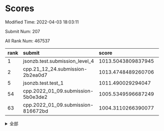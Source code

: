 # Scores

Modified Time: 2022-04-03 18:03:11

Submit Num: 207

All Rank Num: 467537

| rank |               submit               |       score        |       sigma        | pk_num |
| :--- | :--------------------------------- | :----------------- | :----------------- | :----- |
| 1    | jsonzb.test.submission_level_4     | 1013.5043809837945 | 0.8081839483378779 | 9033   |
| 2    | cpp.21_12_24.submission-2b2ea0d7   | 1013.4748489260706 | 0.8130065851224108 | 9034   |
| 5    | jsonzb.test.test_1                 | 1011.490029294047  | 0.8249961132034965 | 9033   |
| 54   | cpp.2022_01_09.submission-5b0e3de2 | 1005.5349596687249 | 0.7188486801236105 | 9036   |
| 63   | cpp.2022_01_09.submission-816672bd | 1004.3110266390077 | 0.7209242541764115 | 9033   |


<details>
<summary>全部</summary>

| rank |                 submit                 |       score        |       sigma        | pk_num |
| :--- | :------------------------------------- | :----------------- | :----------------- | :----- |
| 1    | jsonzb.test.submission_level_4         | 1013.5043809837945 | 0.8081839483378779 | 9033   |
| 2    | cpp.21_12_24.submission-2b2ea0d7       | 1013.4748489260706 | 0.8130065851224108 | 9034   |
| 3    | gobigger.level_3.submission_level_3_26 | 1012.6288043731013 | 0.7714524958824801 | 9035   |
| 4    | gobigger.level_3.submission_level_3_0  | 1011.7216747571325 | 0.7722367721537623 | 9036   |
| 5    | jsonzb.test.test_1                     | 1011.490029294047  | 0.8249961132034965 | 9033   |
| 6    | gobigger.level_3.submission_level_3_11 | 1011.4128975826015 | 0.7848263936679978 | 9036   |
| 7    | gobigger.level_3.submission_level_3_32 | 1011.3819686221826 | 0.7612471305155665 | 9031   |
| 8    | gobigger.level_3.submission_level_3_8  | 1011.2723935339792 | 0.7554604139755752 | 9033   |
| 9    | gobigger.level_3.submission_level_3_25 | 1011.2105001026647 | 0.7622369559545102 | 9035   |
| 10   | gobigger.level_3.submission_level_3_23 | 1011.0494263246119 | 0.7523834002526548 | 9037   |
| 11   | gobigger.level_3.submission_level_3_31 | 1010.9870221281487 | 0.77533877546859   | 9030   |
| 12   | gobigger.level_3.submission_level_3_45 | 1010.9787502326618 | 0.7641124800896492 | 9039   |
| 13   | gobigger.level_3.submission_level_3_35 | 1010.6548399030327 | 0.7527905885134942 | 9038   |
| 14   | gobigger.level_3.submission_level_3_15 | 1010.5300824490295 | 0.7530631915617264 | 9032   |
| 15   | gobigger.level_3.submission_level_3_47 | 1010.5179618340776 | 0.7869830390626608 | 9031   |
| 16   | gobigger.level_3.submission_level_3_6  | 1010.4963498183819 | 0.7767163253855185 | 9038   |
| 17   | gobigger.level_3.submission_level_3_22 | 1010.4940369451178 | 0.7795082261767751 | 9034   |
| 18   | gobigger.level_3.submission_level_3_38 | 1010.4803378708833 | 0.775885860317541  | 9033   |
| 19   | gobigger.level_3.submission_level_3_12 | 1010.4323385747135 | 0.7356266898402075 | 9039   |
| 20   | gobigger.level_3.submission_level_3_40 | 1010.2553910583622 | 0.7531682746315227 | 9032   |
| 21   | gobigger.level_3.submission_level_3_37 | 1010.1809679435161 | 0.7665422402570222 | 9034   |
| 22   | gobigger.level_3.submission_level_3_17 | 1010.1013356923044 | 0.7545475924828912 | 9038   |
| 23   | gobigger.level_3.submission_level_3_10 | 1010.0926242817349 | 0.7414062731854656 | 9033   |
| 24   | gobigger.level_3.submission_level_3_2  | 1010.0732553267508 | 0.7764926909472176 | 9035   |
| 25   | gobigger.level_3.submission_level_3_14 | 1010.0562509302206 | 0.7465465569327916 | 9029   |
| 26   | gobigger.level_3.submission_level_3_27 | 1010.0501112562054 | 0.7427565835813741 | 9039   |
| 27   | gobigger.level_3.submission_level_3_21 | 1010.026595999977  | 0.7708243095584818 | 9036   |
| 28   | gobigger.level_3.submission_level_3_49 | 1010.0132532712145 | 0.7484793533771608 | 9033   |
| 29   | gobigger.level_3.submission_level_3_18 | 1009.977490819454  | 0.7588161699716078 | 9034   |
| 30   | gobigger.level_3.submission_level_3_16 | 1009.974042196761  | 0.7654073623372485 | 9033   |
| 31   | gobigger.level_3.submission_level_3_5  | 1009.9686824322448 | 0.7645859671382575 | 9037   |
| 32   | gobigger.level_3.submission_level_3_9  | 1009.94841590446   | 0.7682447794577915 | 9039   |
| 33   | gobigger.level_3.submission_level_3_48 | 1009.9376641651071 | 0.7496806995045416 | 9030   |
| 34   | gobigger.level_3.submission_level_3_29 | 1009.9351518961101 | 0.7655367026349044 | 9034   |
| 35   | gobigger.level_3.submission_level_3_13 | 1009.8912098647445 | 0.7548902617255738 | 9033   |
| 36   | gobigger.level_3.submission_level_3_44 | 1009.8554426170231 | 0.7493379750293587 | 9036   |
| 37   | gobigger.level_3.submission_level_3_41 | 1009.7643253186918 | 0.7587808585443027 | 9034   |
| 38   | gobigger.level_3.submission_level_3_1  | 1009.7572472498846 | 0.7379059129060567 | 9036   |
| 39   | gobigger.level_3.submission_level_3_43 | 1009.746294047004  | 0.7365256986201763 | 9033   |
| 40   | gobigger.level_3.submission_level_3_4  | 1009.7269371472364 | 0.7434324442620731 | 9030   |
| 41   | gobigger.level_3.submission_level_3_46 | 1009.6324860103604 | 0.7384593087900204 | 9031   |
| 42   | gobigger.level_3.submission_level_3_28 | 1009.4938272076724 | 0.7605229809610661 | 9038   |
| 43   | gobigger.level_3.submission_level_3_33 | 1009.4214956382841 | 0.7332669708603715 | 9032   |
| 44   | gobigger.level_3.submission_level_3_7  | 1009.3406650355097 | 0.765452100193811  | 9037   |
| 45   | gobigger.level_3.submission_level_3_30 | 1009.304294400375  | 0.7443967896562914 | 9034   |
| 46   | gobigger.level_3.submission_level_3_20 | 1009.2659455478799 | 0.752663298264996  | 9034   |
| 47   | gobigger.level_3.submission_level_3_39 | 1008.9732315964668 | 0.7361547375698263 | 9030   |
| 48   | gobigger.level_3.submission_level_3_24 | 1008.9703825309517 | 0.7601575323261339 | 9030   |
| 49   | gobigger.level_3.submission_level_3_34 | 1008.9306412671987 | 0.7603296244948162 | 9036   |
| 50   | gobigger.level_3.submission_level_3_19 | 1008.7892653614109 | 0.7540960208316922 | 9035   |
| 51   | gobigger.level_3.submission_level_3_36 | 1008.5100362271631 | 0.7424208466105036 | 9040   |
| 52   | gobigger.level_3.submission_level_3_42 | 1008.4451118455079 | 0.7394038358444066 | 9032   |
| 53   | gobigger.level_3.submission_level_3_3  | 1008.3246161126467 | 0.7329372811025038 | 9035   |
| 54   | cpp.2022_01_09.submission-5b0e3de2     | 1005.5349596687249 | 0.7188486801236105 | 9036   |
| 55   | gobigger.level_1.submission_level_1_12 | 1005.4481102465886 | 0.7115053735195955 | 9033   |
| 56   | gobigger.level_1.submission_level_1_44 | 1005.3118891229806 | 0.7252826506073101 | 9032   |
| 57   | gobigger.level_1.submission_level_1_19 | 1005.047771945589  | 0.7101311720209061 | 9041   |
| 58   | gobigger.level_1.submission_level_1_34 | 1004.8574368808398 | 0.7164561823438367 | 9036   |
| 59   | gobigger.level_1.submission_level_1_21 | 1004.7076149933769 | 0.730477130290627  | 9028   |
| 60   | gobigger.level_1.submission_level_1_43 | 1004.4266940708809 | 0.7197517049946887 | 9033   |
| 61   | gobigger.level_1.submission_level_1_24 | 1004.3833637096054 | 0.7235955201024648 | 9034   |
| 62   | gobigger.level_1.submission_level_1_42 | 1004.3622508475373 | 0.7135058708336969 | 9034   |
| 63   | cpp.2022_01_09.submission-816672bd     | 1004.3110266390077 | 0.7209242541764115 | 9033   |
| 64   | gobigger.level_1.submission_level_1_41 | 1004.2874788382649 | 0.7149710043055872 | 9036   |
| 65   | gobigger.level_1.submission_level_1_49 | 1004.146282483154  | 0.7306701711817944 | 9041   |
| 66   | gobigger.level_1.submission_level_1_13 | 1004.1121710377455 | 0.7191147270201828 | 9033   |
| 67   | gobigger.level_1.submission_level_1_47 | 1004.0757403221498 | 0.7101483837517927 | 9037   |
| 68   | gobigger.level_1.submission_level_1_11 | 1004.0375508040305 | 0.7093246430477551 | 9033   |
| 69   | gobigger.level_1.submission_level_1_27 | 1003.996383366876  | 0.7149672895928834 | 9037   |
| 70   | gobigger.level_1.submission_level_1_1  | 1003.8466273617798 | 0.7329016701592242 | 9037   |
| 71   | gobigger.level_1.submission_level_1_30 | 1003.8206986322624 | 0.7376425821274123 | 9033   |
| 72   | gobigger.level_1.submission_level_1_46 | 1003.761873680521  | 0.7221099342925992 | 9035   |
| 73   | gobigger.level_1.submission_level_1_26 | 1003.7411518426227 | 0.7348902904857997 | 9036   |
| 74   | gobigger.level_1.submission_level_1_31 | 1003.6157026597912 | 0.7187355705190854 | 9035   |
| 75   | gobigger.level_1.submission_level_1_6  | 1003.6127135987672 | 0.7082761804919216 | 9032   |
| 76   | gobigger.level_1.submission_level_1_10 | 1003.6124723181713 | 0.7156452370882146 | 9033   |
| 77   | gobigger.level_1.submission_level_1_36 | 1003.5584781919192 | 0.717755527904756  | 9037   |
| 78   | gobigger.level_1.submission_level_1_39 | 1003.4480429959881 | 0.7304786812843524 | 9035   |
| 79   | gobigger.level_1.submission_level_1_32 | 1003.422393174335  | 0.7107849683365385 | 9035   |
| 80   | gobigger.level_1.submission_level_1_15 | 1003.419172473247  | 0.7192748312404775 | 9034   |
| 81   | gobigger.level_1.submission_level_1_28 | 1003.2950507254678 | 0.7221976374464952 | 9032   |
| 82   | gobigger.level_1.submission_level_1_33 | 1003.2873858736968 | 0.7179261717729958 | 9031   |
| 83   | gobigger.level_1.submission_level_1_17 | 1003.2813769529394 | 0.7225739864768257 | 9033   |
| 84   | gobigger.level_1.submission_level_1_40 | 1003.2707490771213 | 0.7228296645717907 | 9031   |
| 85   | gobigger.level_1.submission_level_1_7  | 1003.2460871352905 | 0.7131840955901487 | 9036   |
| 86   | gobigger.level_1.submission_level_1_38 | 1003.2380117079023 | 0.7185302663038036 | 9036   |
| 87   | gobigger.level_1.submission_level_1_37 | 1003.1649607577037 | 0.721211115941936  | 9038   |
| 88   | gobigger.level_1.submission_level_1_4  | 1003.1618835467995 | 0.7181997973298851 | 9032   |
| 89   | gobigger.level_1.submission_level_1_0  | 1003.1338307223053 | 0.7168124545990069 | 9036   |
| 90   | gobigger.level_1.submission_level_1_45 | 1003.1150187568828 | 0.72126939751874   | 9039   |
| 91   | gobigger.level_1.submission_level_1_20 | 1003.0946117829926 | 0.7076478328372127 | 9034   |
| 92   | gobigger.level_1.submission_level_1_35 | 1003.0728701161821 | 0.7193098549682791 | 9029   |
| 93   | gobigger.level_1.submission_level_1_9  | 1003.0399055931741 | 0.7104128165529497 | 9035   |
| 94   | gobigger.level_1.submission_level_1_16 | 1002.9976405770753 | 0.7218982012556063 | 9036   |
| 95   | gobigger.level_1.submission_level_1_25 | 1002.9364244242596 | 0.7216720725765194 | 9036   |
| 96   | gobigger.level_1.submission_level_1_18 | 1002.748753157906  | 0.7132044556646654 | 9035   |
| 97   | gobigger.level_1.submission_level_1_14 | 1002.7444086542586 | 0.7077915006721011 | 9033   |
| 98   | gobigger.level_1.submission_level_1_29 | 1002.6783863915066 | 0.7197297160142945 | 9035   |
| 99   | gobigger.level_1.submission_level_1_22 | 1002.5758475510078 | 0.7114262566568066 | 9035   |
| 100  | gobigger.level_1.submission_level_1_23 | 1002.2953270293725 | 0.7085578147607318 | 9035   |
| 101  | gobigger.level_1.submission_level_1_2  | 1002.0810886467871 | 0.7168818201428111 | 9037   |
| 102  | gobigger.level_1.submission_level_1_3  | 1001.9519572092017 | 0.7148815779393004 | 9031   |
| 103  | gobigger.level_1.submission_level_1_5  | 1001.6782302489165 | 0.7134827176080967 | 9036   |
| 104  | gobigger.level_1.submission_level_1_8  | 1001.6717700581924 | 0.7200290718490229 | 9034   |
| 105  | gobigger.level_1.submission_level_1_48 | 1001.6682777494464 | 0.7135143420497767 | 9037   |
| 106  | gobigger.random.submission_random_7    | 998.1613859454703  | 0.703649646494975  | 9036   |
| 107  | gobigger.random.submission_random_13   | 997.181751802918   | 0.7014993571310321 | 9037   |
| 108  | gobigger.random.submission_random_23   | 997.0011055304548  | 0.708734599799759  | 9037   |
| 109  | gobigger.random.submission_random_14   | 996.9891260494201  | 0.710182332670567  | 9030   |
| 110  | gobigger.random.submission_random_36   | 996.6419621900911  | 0.7118241343105542 | 9037   |
| 111  | gobigger.random.submission_random_22   | 996.6028871500262  | 0.712981094251753  | 9035   |
| 112  | gobigger.random.submission_random_11   | 996.5880743600272  | 0.7122858965129057 | 9029   |
| 113  | gobigger.random.submission_random_9    | 996.5800075995002  | 0.7005257638290137 | 9039   |
| 114  | gobigger.random.submission_random_3    | 996.5465022611423  | 0.7211579196447822 | 9041   |
| 115  | gobigger.random.submission_random_30   | 996.5272563456313  | 0.6996800250056845 | 9035   |
| 116  | gobigger.random.submission_random_26   | 996.4874001539356  | 0.7052969128456016 | 9034   |
| 117  | gobigger.random.submission_random_48   | 996.471652413602   | 0.7129301712966298 | 9034   |
| 118  | gobigger.random.submission_random_42   | 996.4453427838487  | 0.714995998584979  | 9039   |
| 119  | gobigger.random.submission_random_6    | 996.431243211638   | 0.7148957215575785 | 9029   |
| 120  | gobigger.random.submission_random_46   | 996.3783404509817  | 0.7044173547693187 | 9035   |
| 121  | gobigger.random.submission_random_0    | 996.3312255120096  | 0.7021772131038904 | 9029   |
| 122  | gobigger.random.submission_random_41   | 996.2885501691871  | 0.7015607781318427 | 9038   |
| 123  | gobigger.random.submission_random_47   | 996.2526642273324  | 0.7093960927315125 | 9035   |
| 124  | gobigger.random.submission_random_45   | 996.245553771649   | 0.7139105667025517 | 9027   |
| 125  | gobigger.random.submission_random_5    | 996.1950415140143  | 0.7032602365438678 | 9035   |
| 126  | gobigger.random.submission_random_24   | 996.0601704981352  | 0.7012918175391876 | 9032   |
| 127  | gobigger.random.submission_random_12   | 996.0448490312219  | 0.7067239191657028 | 9039   |
| 128  | gobigger.random.submission_random_31   | 995.9807682976859  | 0.712136998310734  | 9031   |
| 129  | gobigger.random.submission_random_34   | 995.9554468884639  | 0.7126139760499913 | 9036   |
| 130  | gobigger.random.submission_random_4    | 995.9495749107903  | 0.7163240769614744 | 9035   |
| 131  | gobigger.random.submission_random_27   | 995.8865784543901  | 0.7184365303616054 | 9030   |
| 132  | gobigger.random.submission_random_44   | 995.8503566536468  | 0.7140042975148987 | 9034   |
| 133  | gobigger.random.submission_random_38   | 995.7935816995541  | 0.716259577528366  | 9035   |
| 134  | gobigger.random.submission_random_8    | 995.7411496533007  | 0.7150322964928115 | 9035   |
| 135  | gobigger.random.submission_random_10   | 995.6661549457747  | 0.708270329243846  | 9033   |
| 136  | gobigger.random.submission_random_29   | 995.5867748939318  | 0.7208319639985891 | 9034   |
| 137  | gobigger.random.submission_random_40   | 995.5572654097175  | 0.7268077004988259 | 9036   |
| 138  | gobigger.random.submission_random_2    | 995.5171698507585  | 0.7174867611255862 | 9033   |
| 139  | gobigger.random.submission_random_20   | 995.4426157211876  | 0.7112892717235327 | 9034   |
| 140  | gobigger.random.submission_random_19   | 995.3636950360227  | 0.7156748599157714 | 9034   |
| 141  | gobigger.random.submission_random_15   | 995.2308934082961  | 0.7069858156124976 | 9031   |
| 142  | gobigger.random.submission_random_17   | 995.1030661127555  | 0.7033925806590408 | 9035   |
| 143  | gobigger.random.submission_random_33   | 995.0801970819256  | 0.718988065606095  | 9037   |
| 144  | gobigger.random.submission_random_16   | 995.0637205992049  | 0.726354380836855  | 9036   |
| 145  | gobigger.random.submission_random_28   | 995.042312365141   | 0.7139237776361808 | 9035   |
| 146  | gobigger.random.submission_random_21   | 995.012094452735   | 0.7165579344840428 | 9037   |
| 147  | gobigger.random.submission_random_18   | 994.9753212678082  | 0.7290706743369294 | 9034   |
| 148  | gobigger.random.submission_random_35   | 994.9083987201439  | 0.6944341976577737 | 9036   |
| 149  | gobigger.random.submission_random_37   | 994.8838878610411  | 0.7111907228125207 | 9028   |
| 150  | gobigger.random.submission_random_32   | 994.8544792933068  | 0.7115515868283507 | 9034   |
| 151  | gobigger.random.submission_random_39   | 994.8095722351428  | 0.7097727779135304 | 9034   |
| 152  | gobigger.random.submission_random_1    | 994.800334804596   | 0.7068712221324368 | 9037   |
| 153  | gobigger.random.submission_random_43   | 994.6308513371048  | 0.7123212602414467 | 9034   |
| 154  | gobigger.random.submission_random_25   | 994.6236955211491  | 0.73488994772596   | 9036   |
| 155  | gobigger.random.submission_random_49   | 994.3850338000166  | 0.720366165623589  | 9037   |
| 156  | gobigger.level_2.submission_level_2_38 | 993.803717747875   | 0.7486465390182241 | 9037   |
| 157  | gobigger.level_2.submission_level_2_40 | 993.6698448770844  | 0.7333520883420428 | 9033   |
| 158  | gobigger.level_2.submission_level_2_31 | 993.6012724958146  | 0.7234489529163439 | 9031   |
| 159  | gobigger.level_2.submission_level_2_26 | 993.5230637329399  | 0.7476110414646662 | 9031   |
| 160  | gobigger.level_2.submission_level_2_30 | 993.5195996532918  | 0.714954176336981  | 9035   |
| 161  | gobigger.level_2.submission_level_2_46 | 993.4310643197638  | 0.7318981897930781 | 9037   |
| 162  | gobigger.level_2.submission_level_2_2  | 993.2608790844357  | 0.7321527325126926 | 9036   |
| 163  | gobigger.level_2.submission_level_2_21 | 993.2392921302413  | 0.7275166327450752 | 9036   |
| 164  | gobigger.level_2.submission_level_2_20 | 993.0209120839352  | 0.7409450086675704 | 9028   |
| 165  | gobigger.level_2.submission_level_2_35 | 993.0144199192946  | 0.7368152774154518 | 9034   |
| 166  | gobigger.level_2.submission_level_2_15 | 993.0061135506733  | 0.7255938835618007 | 9036   |
| 167  | gobigger.level_2.submission_level_2_1  | 992.8650695012816  | 0.7428505224864853 | 9038   |
| 168  | gobigger.level_2.submission_level_2_16 | 992.8016397470952  | 0.7429129369086411 | 9038   |
| 169  | gobigger.level_2.submission_level_2_47 | 992.7338343510785  | 0.725781529299836  | 9034   |
| 170  | gobigger.level_2.submission_level_2_48 | 992.7337359592311  | 0.7272115005999298 | 9032   |
| 171  | gobigger.level_2.submission_level_2_25 | 992.6644626477814  | 0.7284561946582259 | 9033   |
| 172  | gobigger.level_2.submission_level_2_9  | 992.6252703461973  | 0.7419948453279118 | 9032   |
| 173  | gobigger.level_2.submission_level_2_27 | 992.5501120404724  | 0.744563882384696  | 9037   |
| 174  | gobigger.level_2.submission_level_2_29 | 992.5368004711831  | 0.7533368760923401 | 9036   |
| 175  | gobigger.level_2.submission_level_2_22 | 992.468431870511   | 0.7342520870076988 | 9031   |
| 176  | gobigger.level_2.submission_level_2_41 | 992.3766232630386  | 0.7485070486555392 | 9039   |
| 177  | gobigger.level_2.submission_level_2_5  | 992.330824731322   | 0.7337151723850657 | 9032   |
| 178  | gobigger.level_2.submission_level_2_10 | 992.2646322833643  | 0.7552425409459416 | 9032   |
| 179  | gobigger.level_2.submission_level_2_36 | 992.2483028531425  | 0.7506374008293246 | 9037   |
| 180  | gobigger.level_2.submission_level_2_45 | 992.163561220347   | 0.7513214652450381 | 9034   |
| 181  | gobigger.level_2.submission_level_2_43 | 992.1422852988819  | 0.7538110051814325 | 9037   |
| 182  | gobigger.level_2.submission_level_2_42 | 992.1408753120903  | 0.7349948669240632 | 9039   |
| 183  | gobigger.level_2.submission_level_2_18 | 992.1187966075807  | 0.7528052907125914 | 9032   |
| 184  | gobigger.level_2.submission_level_2_33 | 992.0588765049919  | 0.7413949277717071 | 9035   |
| 185  | gobigger.level_2.submission_level_2_44 | 991.8596321212119  | 0.7506808579717914 | 9034   |
| 186  | gobigger.level_2.submission_level_2_12 | 991.7963852412901  | 0.7596983159192064 | 9035   |
| 187  | gobigger.level_2.submission_level_2_37 | 991.615905038365   | 0.7622122097554291 | 9036   |
| 188  | gobigger.level_2.submission_level_2_49 | 991.5345026433376  | 0.7531241241506087 | 9038   |
| 189  | gobigger.level_2.submission_level_2_23 | 991.5307059427302  | 0.7392055477297546 | 9036   |
| 190  | gobigger.level_2.submission_level_2_7  | 991.4949283299997  | 0.7469654208213    | 9035   |
| 191  | gobigger.level_2.submission_level_2_13 | 991.4542693620651  | 0.7392737261664861 | 9037   |
| 192  | gobigger.level_2.submission_level_2_28 | 991.3952722453625  | 0.7648088704862699 | 9031   |
| 193  | gobigger.level_2.submission_level_2_19 | 991.3911512797105  | 0.7552633733900096 | 9035   |
| 194  | gobigger.level_2.submission_level_2_0  | 991.3763271797801  | 0.7419908919942351 | 9038   |
| 195  | gobigger.level_2.submission_level_2_14 | 991.363973723845   | 0.7475397833313348 | 9030   |
| 196  | gobigger.level_2.submission_level_2_32 | 991.3018208604569  | 0.7551888790085574 | 9036   |
| 197  | gobigger.level_2.submission_level_2_6  | 991.0157087580675  | 0.7653715937829115 | 9037   |
| 198  | gobigger.level_2.submission_level_2_17 | 991.0104360026122  | 0.7573869188358047 | 9036   |
| 199  | gobigger.level_2.submission_level_2_3  | 990.9943847519742  | 0.7397517624091844 | 9034   |
| 200  | gobigger.level_2.submission_level_2_4  | 990.8323912972271  | 0.7513290897606119 | 9038   |
| 201  | gobigger.level_2.submission_level_2_24 | 990.6427077794506  | 0.7335259141214018 | 9028   |
| 202  | gobigger.level_2.submission_level_2_39 | 990.6418013228232  | 0.7700455552142204 | 9033   |
| 203  | gobigger.level_2.submission_level_2_34 | 990.4084507434535  | 0.7527763339115395 | 9036   |
| 204  | gobigger.level_2.submission_level_2_11 | 990.3883351596268  | 0.7588335438102549 | 9038   |
| 205  | gobigger.level_2.submission_level_2_8  | 989.690316537421   | 0.762884070120261  | 9038   |
| 206  | gobigger.none.submission_none_1        | 979.7989736953549  | 1.372300190536752  | 9034   |
| 207  | gobigger.none.submission_none_0        | 976.7754378244131  | 1.3662979059360254 | 9033   |

</details>
